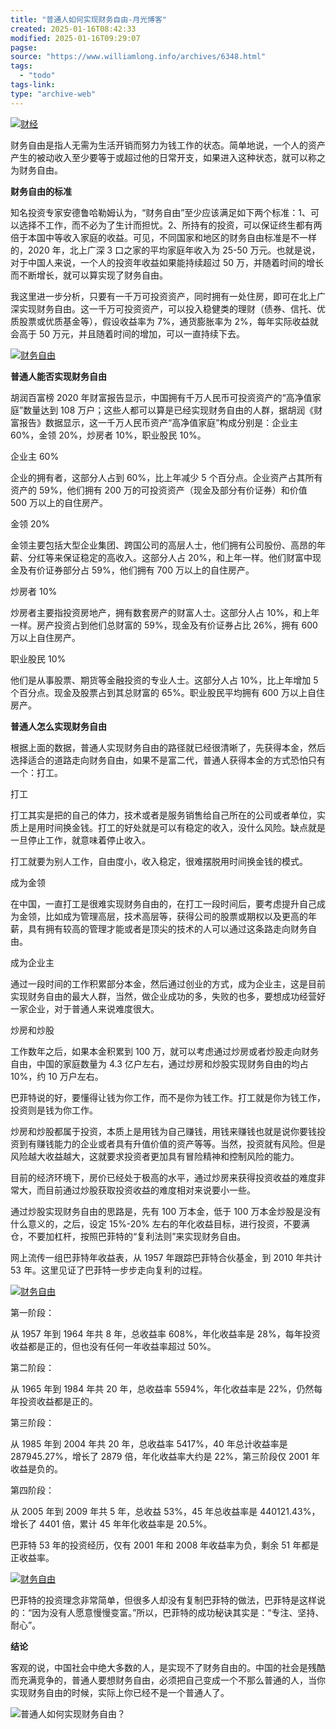 ```yaml
---
title: "普通人如何实现财务自由-月光博客"
created: 2025-01-16T08:42:33
modified: 2025-01-16T09:29:07
pagse:
source: "https://www.williamlong.info/archives/6348.html"
tags:
  - "todo"
tags-link:
type: "archive-web"
---
```


[![财经](https://www.williamlong.info/logo/Finance.gif)](https://www.williamlong.info/tag/Finance.html)

财务自由是指人无需为生活开销而努力为钱工作的状态。简单地说，一个人的资产产生的被动收入至少要等于或超过他的日常开支，如果进入这种状态，就可以称之为财务自由。

**财务自由的标准**

知名投资专家安德鲁哈勒姆认为，“财务自由”至少应该满足如下两个标准：1、可以选择不工作，而不必为了生计而担忧。2、所持有的投资，可以保证终生都有两倍于本国中等收入家庭的收益。可见，不同国家和地区的财务自由标准是不一样的，2020 年，北上广深 3 口之家的平均家庭年收入为 25-50 万元。也就是说，对于中国人来说，一个人的投资年收益如果能持续超过 50 万，并随着时间的增长而不断增长，就可以算实现了财务自由。

我这里进一步分析，只要有一千万可投资资产，同时拥有一处住房，即可在北上广深实现财务自由。这一千万可投资资产，可以投入稳健类的理财（债券、信托、优质股票或优质基金等），假设收益率为 7%，通货膨胀率为 2%，每年实际收益就会高于 50 万元，并且随着时间的增加，可以一直持续下去。

[![财务自由](https://www.williamlong.info/upload/6348_1.jpg)](https://www.williamlong.info/upload/6348_2.jpg)

**普通人能否实现财务自由**

胡润百富榜 2020 年财富报告显示，中国拥有千万人民币可投资资产的“高净值家庭”数量达到 108 万户；这些人都可以算是已经实现财务自由的人群，据胡润《财富报告》数据显示，这一千万人民币资产“高净值家庭”构成分别是：企业主 60%，金领 20%，炒房者 10%，职业股民 10%。

企业主 60%

企业的拥有者，这部分人占到 60%，比上年减少 5 个百分点。企业资产占其所有资产的 59%，他们拥有 200 万的可投资资产（现金及部分有价证券）和价值 500 万以上的自住房产。

金领 20%

金领主要包括大型企业集团、跨国公司的高层人士，他们拥有公司股份、高昂的年薪、分红等来保证稳定的高收入。这部分人占 20%，和上年一样。他们财富中现金及有价证券部分占 59%，他们拥有 700 万以上的自住房产。

炒房者 10%

炒房者主要指投资房地产，拥有数套房产的财富人士。这部分人占 10%，和上年一样。房产投资占到他们总财富的 59%，现金及有价证券占比 26%，拥有 600 万以上自住房产。

职业股民 10%

他们是从事股票、期货等金融投资的专业人士。这部分人占 10%，比上年增加 5 个百分点。现金及股票占到其总财富的 65%。职业股民平均拥有 600 万以上自住房产。

**普通人怎么实现财务自由**

根据上面的数据，普通人实现财务自由的路径就已经很清晰了，先获得本金，然后选择适合的道路走向财务自由，如果不是富二代，普通人获得本金的方式恐怕只有一个：打工。

打工

打工其实是把的自己的体力，技术或者是服务销售给自己所在的公司或者单位，实质上是用时间换金钱。打工的好处就是可以有稳定的收入，没什么风险。缺点就是一旦停止工作，就意味着停止收入。

打工就要为别人工作，自由度小，收入稳定，很难摆脱用时间换金钱的模式。

成为金领

在中国，一直打工是很难实现财务自由的，在打工一段时间后，要考虑提升自己成为金领，比如成为管理高层，技术高层等，获得公司的股票或期权以及更高的年薪，具有拥有较高的管理才能或者是顶尖的技术的人可以通过这条路走向财务自由。

成为企业主

通过一段时间的工作积累部分本金，然后通过创业的方式，成为企业主，这是目前实现财务自由的最大人群，当然，做企业成功的多，失败的也多，要想成功经营好一家企业，对于普通人来说难度很大。

炒房和炒股

工作数年之后，如果本金积累到 100 万，就可以考虑通过炒房或者炒股走向财务自由，中国的家庭数量为 4.3 亿户左右，通过炒房和炒股实现财务自由的均占 10%，约 10 万户左右。

巴菲特说的好，要懂得让钱为你工作，而不是你为钱工作。打工就是你为钱工作，投资则是钱为你工作。

炒房和炒股都属于投资，本质上是用钱为自己赚钱，用钱来赚钱也就是说你要钱投资到有赚钱能力的企业或者具有升值价值的资产等等。当然，投资就有风险。但是风险越大收益越大，这就要求投资者更加具有冒险精神和控制风险的能力。

目前的经济环境下，房价已经处于极高的水平，通过炒房来获得投资收益的难度非常大，而目前通过炒股获取投资收益的难度相对来说要小一些。

通过炒股实现财务自由的思路是，先有 100 万本金，低于 100 万本金炒股是没有什么意义的，之后，设定 15%-20% 左右的年化收益目标，进行投资，不要满仓，不要加杠杆，按照巴菲特的“复利法则”来实现财务自由。

网上流传一组巴菲特年收益表，从 1957 年跟踪巴菲特合伙基金，到 2010 年共计 53 年。这里见证了巴菲特一步步走向复利的过程。

[![财务自由](https://www.williamlong.info/upload/6348_3.jpg)](https://www.williamlong.info/upload/6348_4.jpg)

第一阶段：

从 1957 年到 1964 年共 8 年，总收益率 608%，年化收益率是 28%，每年投资收益都是正的，但也没有任何一年收益率超过 50%。

第二阶段：

从 1965 年到 1984 年共 20 年，总收益率 5594%，年化收益率是 22%，仍然每年投资收益都是正的。

第三阶段：

从 1985 年到 2004 年共 20 年，总收益率 5417%，40 年总计收益率是 287945.27%，增长了 2879 倍，年化收益率大约是 22%，第三阶段仅 2001 年收益是负的。

第四阶段：

从 2005 年到 2009 年共 5 年，总收益 53%，45 年总收益率是 440121.43%，增长了 4401 倍，累计 45 年年化收益率是 20.5%。

巴菲特 53 年的投资经历，仅有 2001 年和 2008 年收益率为负，剩余 51 年都是正收益率。

[![财务自由](https://www.williamlong.info/upload/6348_5.jpg)](https://www.williamlong.info/upload/6348_6.jpg)

巴菲特的投资理念非常简单，但很多人却没有复制巴菲特的做法，巴菲特是这样说的：“因为没有人愿意慢慢变富。”所以，巴菲特的成功秘诀其实是：“专注、坚持、耐心”。

**结论**

客观的说，中国社会中绝大多数的人，是实现不了财务自由的。中国的社会是残酷而充满竞争的，普通人要想财务自由，必须把自己变成一个不那么普通的人，当你实现财务自由的时候，实际上你已经不是一个普通人了。

![普通人如何实现财务自由？](https://www.williamlong.info/logo/Finance.jpg)
